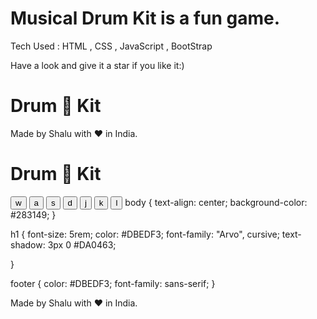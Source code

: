 #  Musical Drum Kit is a fun game.
Tech Used : HTML , CSS , JavaScript , BootStrap


Have a look and give it a star if you like it:)

<!DOCTYPE html>
<html lang="en" dir="ltr">

<head>
  <meta charset="utf-8">
 </head>

<body>
  <h1 id="title">Drum 🥁 Kit</h1>
    
<footer>
  Made by Shalu with ❤️ in India.
</footer>
</body>
</html>

<!DOCTYPE html>
<html lang="en" dir="ltr">

<head>
  <meta charset="utf-8">
  <title>Drum Kit</title>
  <link rel="stylesheet" href="shalu.css">
  <link href="https://fonts.googleapis.com/css?family=Arvo" rel="stylesheet">

</head>

<body>
  <h1 id="title">Drum 🥁 Kit</h1>


  <div class="set">
    <button class="w drum">w</button>
    <button class="a drum">a</button>
    <button class="s drum">s</button>
    <button class="d drum">d</button>
    <button class="j drum">j</button>
    <button class="k drum">k</button>
    <button class="l drum">l</button>
    body {
  text-align: center;
  background-color: #283149;
}

h1 {
  font-size: 5rem;
  color: #DBEDF3;
  font-family: "Arvo", cursive;
  text-shadow: 3px 0 #DA0463;

}

footer {
  color: #DBEDF3;
  font-family: sans-serif;
}


 
  </div>


<script src="shalu.js" charset="utf-8"></script>

<footer>
  Made by Shalu with ❤️ in India.
</footer>
</body>
</html>



